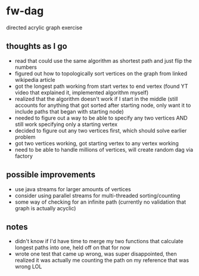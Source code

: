 # fw-dag

directed acrylic graph exercise

## thoughts as I go

- read that could use the same algorithm as shortest path and just flip the numbers
- figured out how to topologically sort vertices on the graph from linked wikipedia article
- got the longest path working from start vertex to end vertex (found YT video that explained it, implemented algorithm myself)
- realized that the algorithm doesn't work if I start in the middle (still accounts for anything that got sorted after starting node, only want it to include paths that began with starting node)
- needed to figure out a way to be able to specify any two vertices AND still work specifying only a starting vertex
- decided to figure out any two vertices first, which should solve earlier problem
- got two vertices working, got starting vertex to any vertex working
- need to be able to handle millions of vertices, will create random dag via factory

## possible improvements

- use java streams for larger amounts of vertices
- consider using parallel streams for multi-threaded sorting/counting
- some way of checking for an infinite path (currently no validation that graph is actually acyclic)

## notes

- didn't know if I'd have time to merge my two functions that calculate longest paths into one, held off on that for now
- wrote one test that came up wrong, was super disappointed, then realized it was actually me counting the path on my reference that was wrong LOL